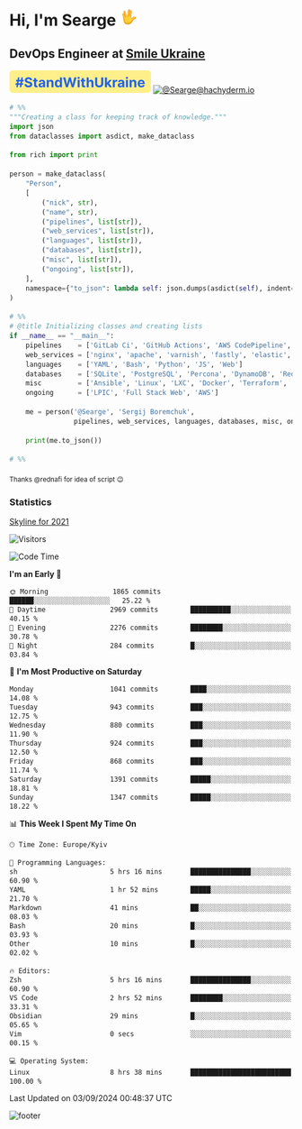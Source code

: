# Hi, I'm Searge <img src="images/vulcan.webp" style="display: inline-block; margin: 0; height: 2rem" alt="Vulcan salute" />

## DevOps Engineer at [Smile Ukraine](https://smile-ukraine.com/en)

[![Stand With Ukraine](https://raw.githubusercontent.com/vshymanskyy/StandWithUkraine/main/badges/StandWithUkraine.svg)](https://stand-with-ukraine.pp.ua)
<a rel="me" href="https://hachyderm.io/@Searge">![@Searge@hachyderm.io](https://img.shields.io/badge/-@Searge-%232B90D9?logo=mastodon&logoColor=white)</a>

```python
# %%
"""Creating a class for keeping track of knowledge."""
import json
from dataclasses import asdict, make_dataclass

from rich import print

person = make_dataclass(
    "Person",
    [
        ("nick", str),
        ("name", str),
        ("pipelines", list[str]),
        ("web_services", list[str]),
        ("languages", list[str]),
        ("databases", list[str]),
        ("misc", list[str]),
        ("ongoing", list[str]),
    ],
    namespace={"to_json": lambda self: json.dumps(asdict(self), indent=4)},
)

# %%
# @title Initializing classes and creating lists
if __name__ == "__main__":
    pipelines    = ['GitLab Ci', 'GitHub Actions', 'AWS CodePipeline', 'Jenkins']
    web_services = ['nginx', 'apache', 'varnish', 'fastly', 'elastic', 'solr']
    languages    = ['YAML', 'Bash', 'Python', 'JS', 'Web']
    databases    = ['SQLite', 'PostgreSQL', 'Percona', 'DynamoDB', 'Redis']
    misc         = ['Ansible', 'Linux', 'LXC', 'Docker', 'Terraform', 'AWS']
    ongoing      = ['LPIC', 'Full Stack Web', 'AWS']

    me = person('@Searge', 'Sergij Boremchuk',
                pipelines, web_services, languages, databases, misc, ongoing)

    print(me.to_json())

# %%

```

<sub>Thanks @rednafi for idea of script :wink:</sub>

### Statistics

[Skyline for 2021](https://skyline.github.com/Searge/2021)

![Visitors](https://komarev.com/ghpvc/?username=searge&label=Profile%20views&color=0e75b6&style=flat) 
<!--START_SECTION:waka-->
![Code Time](http://img.shields.io/badge/Code%20Time-2%2C744%20hrs%2029%20mins-blue)

**I'm an Early 🐤** 

```text
🌞 Morning                1865 commits        ██████░░░░░░░░░░░░░░░░░░░   25.22 % 
🌆 Daytime                2969 commits        ██████████░░░░░░░░░░░░░░░   40.15 % 
🌃 Evening                2276 commits        ████████░░░░░░░░░░░░░░░░░   30.78 % 
🌙 Night                  284 commits         █░░░░░░░░░░░░░░░░░░░░░░░░   03.84 % 
```
📅 **I'm Most Productive on Saturday** 

```text
Monday                   1041 commits        ████░░░░░░░░░░░░░░░░░░░░░   14.08 % 
Tuesday                  943 commits         ███░░░░░░░░░░░░░░░░░░░░░░   12.75 % 
Wednesday                880 commits         ███░░░░░░░░░░░░░░░░░░░░░░   11.90 % 
Thursday                 924 commits         ███░░░░░░░░░░░░░░░░░░░░░░   12.50 % 
Friday                   868 commits         ███░░░░░░░░░░░░░░░░░░░░░░   11.74 % 
Saturday                 1391 commits        █████░░░░░░░░░░░░░░░░░░░░   18.81 % 
Sunday                   1347 commits        █████░░░░░░░░░░░░░░░░░░░░   18.22 % 
```


📊 **This Week I Spent My Time On** 

```text
🕑︎ Time Zone: Europe/Kyiv

💬 Programming Languages: 
sh                       5 hrs 16 mins       ███████████████░░░░░░░░░░   60.90 % 
YAML                     1 hr 52 mins        █████░░░░░░░░░░░░░░░░░░░░   21.70 % 
Markdown                 41 mins             ██░░░░░░░░░░░░░░░░░░░░░░░   08.03 % 
Bash                     20 mins             █░░░░░░░░░░░░░░░░░░░░░░░░   03.93 % 
Other                    10 mins             █░░░░░░░░░░░░░░░░░░░░░░░░   02.02 % 

🔥 Editors: 
Zsh                      5 hrs 16 mins       ███████████████░░░░░░░░░░   60.90 % 
VS Code                  2 hrs 52 mins       ████████░░░░░░░░░░░░░░░░░   33.31 % 
Obsidian                 29 mins             █░░░░░░░░░░░░░░░░░░░░░░░░   05.65 % 
Vim                      0 secs              ░░░░░░░░░░░░░░░░░░░░░░░░░   00.15 % 

💻 Operating System: 
Linux                    8 hrs 38 mins       █████████████████████████   100.00 % 
```


 Last Updated on 03/09/2024 00:48:37 UTC
<!--END_SECTION:waka-->

![footer](https://capsule-render.vercel.app/api?type=waving&color=gradient&customColorList=14,21&height=82&section=footer)
